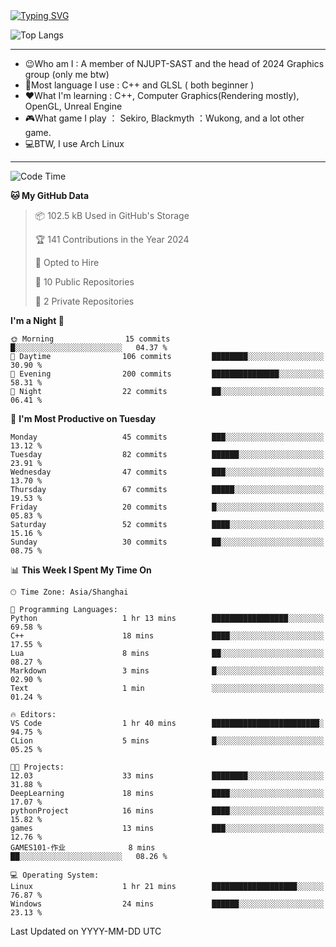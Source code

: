 <a href="https://git.io/typing-svg">
  <img src="https://readme-typing-svg.demolab.com?font=Fira+Code&pause=1000&random=false&width=435&separator=%3D&lines=std%3A%3Aprintln(%22Hello,+world!%22);" alt="Typing SVG" />
</a>

![Top Langs](https://github-readme-stats.vercel.app/api/top-langs/?username=FOTH0626&theme=transparent)

---

- 😉Who am I : A member of NJUPT-SAST and the head of 2024 Graphics group (only me btw)
- 📖Most language I use : C++ and GLSL ( both beginner )
- ❤What I'm learning : C++, Computer Graphics(Rendering mostly), OpenGL, Unreal Engine
- 🎮What game I play ： Sekiro, Blackmyth ：Wukong, and a lot other game.
- 💻BTW, I use Arch Linux
---
<!--START_SECTION:waka-->
![Code Time](http://img.shields.io/badge/Code%20Time-32%20hrs%207%20mins-blue)

**🐱 My GitHub Data** 

> 📦 102.5 kB Used in GitHub's Storage 
 > 
> 🏆 141 Contributions in the Year 2024
 > 
> 💼 Opted to Hire
 > 
> 📜 10 Public Repositories 
 > 
> 🔑 2 Private Repositories 
 > 
**I'm a Night 🦉** 

```text
🌞 Morning                15 commits          █░░░░░░░░░░░░░░░░░░░░░░░░   04.37 % 
🌆 Daytime                106 commits         ████████░░░░░░░░░░░░░░░░░   30.90 % 
🌃 Evening                200 commits         ███████████████░░░░░░░░░░   58.31 % 
🌙 Night                  22 commits          ██░░░░░░░░░░░░░░░░░░░░░░░   06.41 % 
```
📅 **I'm Most Productive on Tuesday** 

```text
Monday                   45 commits          ███░░░░░░░░░░░░░░░░░░░░░░   13.12 % 
Tuesday                  82 commits          ██████░░░░░░░░░░░░░░░░░░░   23.91 % 
Wednesday                47 commits          ███░░░░░░░░░░░░░░░░░░░░░░   13.70 % 
Thursday                 67 commits          █████░░░░░░░░░░░░░░░░░░░░   19.53 % 
Friday                   20 commits          █░░░░░░░░░░░░░░░░░░░░░░░░   05.83 % 
Saturday                 52 commits          ████░░░░░░░░░░░░░░░░░░░░░   15.16 % 
Sunday                   30 commits          ██░░░░░░░░░░░░░░░░░░░░░░░   08.75 % 
```


📊 **This Week I Spent My Time On** 

```text
🕑︎ Time Zone: Asia/Shanghai

💬 Programming Languages: 
Python                   1 hr 13 mins        █████████████████░░░░░░░░   69.58 % 
C++                      18 mins             ████░░░░░░░░░░░░░░░░░░░░░   17.55 % 
Lua                      8 mins              ██░░░░░░░░░░░░░░░░░░░░░░░   08.27 % 
Markdown                 3 mins              █░░░░░░░░░░░░░░░░░░░░░░░░   02.90 % 
Text                     1 min               ░░░░░░░░░░░░░░░░░░░░░░░░░   01.24 % 

🔥 Editors: 
VS Code                  1 hr 40 mins        ████████████████████████░   94.75 % 
CLion                    5 mins              █░░░░░░░░░░░░░░░░░░░░░░░░   05.25 % 

🐱‍💻 Projects: 
12.03                    33 mins             ████████░░░░░░░░░░░░░░░░░   31.88 % 
DeepLearning             18 mins             ████░░░░░░░░░░░░░░░░░░░░░   17.07 % 
pythonProject            16 mins             ████░░░░░░░░░░░░░░░░░░░░░   15.82 % 
games                    13 mins             ███░░░░░░░░░░░░░░░░░░░░░░   12.76 % 
GAMES101-作业              8 mins              ██░░░░░░░░░░░░░░░░░░░░░░░   08.26 % 

💻 Operating System: 
Linux                    1 hr 21 mins        ███████████████████░░░░░░   76.87 % 
Windows                  24 mins             ██████░░░░░░░░░░░░░░░░░░░   23.13 % 
```


 Last Updated on YYYY-MM-DD UTC
<!--END_SECTION:waka-->
